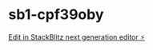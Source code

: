 # sb1-cpf39oby

[Edit in StackBlitz next generation editor ⚡️](https://stackblitz.com/~/github.com/AdjuntoStart/sb1-cpf39oby)